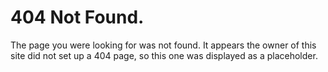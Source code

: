 # 404 Not Found.
The page you were looking for was not found.
It appears the owner of this site did not set up a 404 page, so this one was displayed as a placeholder.